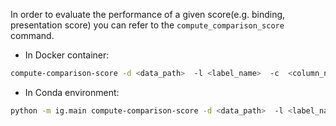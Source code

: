 In order to evaluate the performance of a given score(e.g. binding, presentation score) you can
refer to the `compute_comparison_score` command.

- In Docker container:
```bash
compute-comparison-score -d <data_path>  -l <label_name>  -c  <column_name>
```

- In Conda environment:
```bash
python -m ig.main compute-comparison-score -d <data_path>  -l <label_name>  -c  <column_name>
```
